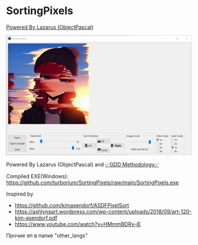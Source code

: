 # SortingPixels

[Powered By Lazarus (ObjectPascal)](https://www.lazarus-ide.org/)  

![scr](scr.png)

Powered By Lazarus (ObjectPascal) and [✅GDD Methodology✅](https://github.com/turborium/gdd)

Compiled EXE(Windows): https://github.com/turborium/SortingPixels/raw/main/SortingPixels.exe

Inspired by 
- https://github.com/kimasendorf/ASDFPixelSort
- https://ashlynsart.wordpress.com/wp-content/uploads/2018/09/art-120-kim-asendorf.pdf
- https://www.youtube.com/watch?v=HMmmBDRy-jE

Прочие яп в папке "other_langs"  
